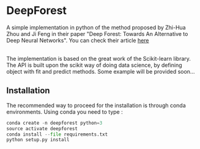 # DeepForest

A simple implementation in python of the method proposed by Zhi-Hua Zhou and Ji
 Feng in their paper "Deep Forest: Towards An Alternative to Deep Neural 
 Networks". You can check their article [here](https://arxiv.org/pdf/1702.08835.pdf)
 <br><br>
 
 The implementation is based on the great work of the Scikit-learn library. The 
 API is built upon the scikit way of doing data science, by defining object with 
 fit and predict methods. Some example will be provided soon...
 
 
 ## Installation
 
 The recommended way to proceed for the installation is through conda environments.
 Using conda you need to type :
 ```python
conda create -n deepforest python=3
source activate deepforest
conda install --file requirements.txt
python setup.py install
```